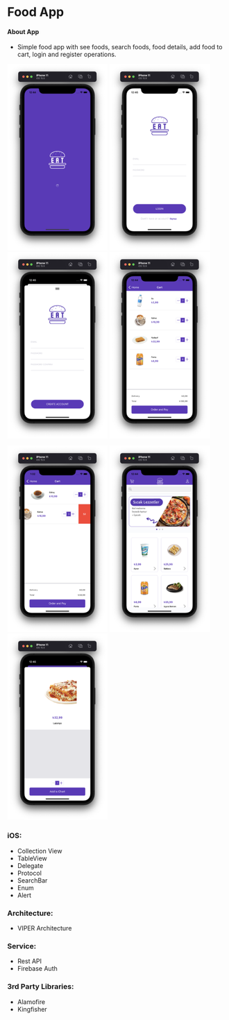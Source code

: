 # Food App

#### About App
- Simple food app with see foods, search foods, food details, add food to cart, login and register operations.


<p float="left">
<img src="./images/1.png" height=430>
<img src="./images/2.png" height=430>
<img src="./images/3.png" height=430>
<img src="./images/4.png" height=430>
</p>

<p float="left">
<img src="./images/5.png" height=430>
<img src="./images/6.png" height=430>
<img src="./images/7.png" height=430>
</p>


### iOS:
- Collection View
- TableView
- Delegate
- Protocol
- SearchBar
- Enum
- Alert

### Architecture:
- VIPER Architecture

### Service:
- Rest API
- Firebase Auth

### 3rd Party Libraries:
- Alamofire
- Kingfisher

